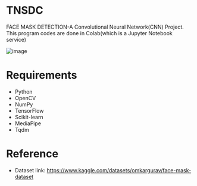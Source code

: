 # TNSDC

FACE MASK DETECTION-A Convolutional Neural Network(CNN) Project.
This program codes are done in Colab(which is a Jupyter Notebook service)

![image](https://github.com/SubashR47/TNSDC/assets/146118588/bf74f8b1-cc75-48fd-a5b4-c22efb0d2481)

# Requirements

- Python
- OpenCV
- NumPy
- TensorFlow
- Scikit-learn
- MediaPipe
- Tqdm

# Reference
- Dataset link: https://www.kaggle.com/datasets/omkargurav/face-mask-dataset


